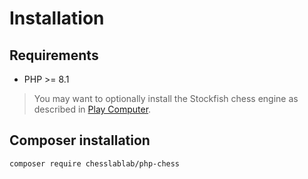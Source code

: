 # Installation

## Requirements

- PHP >= 8.1

> You may want to optionally install the Stockfish chess engine as described in [Play Computer](https://php-chess.readthedocs.io/en/latest/play-computer/).

## Composer installation

```text
composer require chesslablab/php-chess
```
